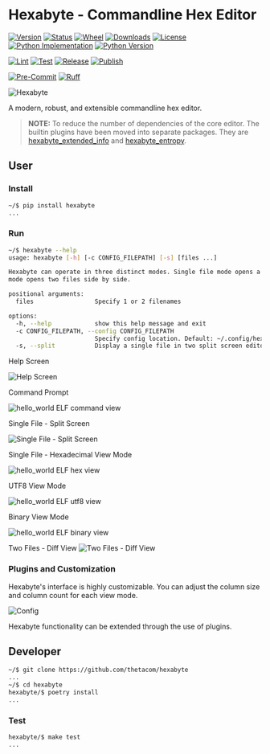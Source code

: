 # Hexabyte - Commandline Hex Editor

[![Version](https://img.shields.io/pypi/v/hexabyte.svg)](https://pypi.python.org/pypi/hexabyte)
[![Status](https://img.shields.io/pypi/status/hexabyte)](https://pypi.python.org/pypi/hexabyte)
[![Wheel](https://img.shields.io/pypi/wheel/hexabyte)](https://pypi.org/project/hexabyte/)
[![Downloads](https://img.shields.io/pypi/dm/hexabyte)](https://pypi.python.org/pypi/hexabyte)
[![License](https://img.shields.io/pypi/l/hexabyte.svg)](https://pypi.python.org/pypi/hexabyte)
[![Python Implementation](https://img.shields.io/pypi/implementation/hexabyte)](https://pypi.org/project/hexabyte/)
[![Python Version](https://img.shields.io/pypi/pyversions/hexabyte)](https://pypi.org/project/hexabyte/)

[![Lint](https://github.com/thetacom/hexabyte/actions/workflows/lint.yml/badge.svg)](https://github.com/thetacom/hexabyte/actions/)
[![Test](https://github.com/thetacom/hexabyte/actions/workflows/test.yml/badge.svg)](https://github.com/thetacom/hexabyte/actions/)
[![Release](https://github.com/thetacom/hexabyte/actions/workflows/release.yml/badge.svg)](https://github.com/thetacom/hexabyte/actions/)
[![Publish](https://github.com/thetacom/hexabyte/actions/workflows/publish.yml/badge.svg)](https://github.com/thetacom/hexabyte/actions/)

[![Pre-Commit](https://img.shields.io/badge/pre--commit-enabled-brightgreen?logo=pre-commit)](https://github.com/pre-commit/pre-commit)
[![Ruff](https://img.shields.io/endpoint?url=https://raw.githubusercontent.com/charliermarsh/ruff/main/assets/badge/v1.json)](https://github.com/charliermarsh/ruff)

![Hexabyte](imgs/logo/hexabyte.png)

A modern, robust, and extensible commandline hex editor.

> **NOTE:** To reduce the number of dependencies of the core editor. The builtin plugins have been moved into separate packages. They are [hexabyte_extended_info](https://github.com/thetacom/hexabyte_extended_info) and [hexabyte_entropy](https://github.com/thetacom/hexabyte_entropy).

## User

### Install

```bash
~/$ pip install hexabyte
...
```

### Run

```bash
~/$ hexabyte --help
usage: hexabyte [-h] [-c CONFIG_FILEPATH] [-s] [files ...]

Hexabyte can operate in three distinct modes. Single file mode opens a single file with a single editor. Split screen mode opens a single file with a split screen view. Diff
mode opens two files side by side.

positional arguments:
  files                 Specify 1 or 2 filenames

options:
  -h, --help            show this help message and exit
  -c CONFIG_FILEPATH, --config CONFIG_FILEPATH
                        Specify config location. Default: ~/.config/hexabyte/config.toml
  -s, --split           Display a single file in two split screen editors.
```

Help Screen

![Help Screen](imgs/help_screen.png)

Command Prompt

![hello_world ELF command view](imgs/hello_world_cmd.png)

Single File - Split Screen

![Single File - Split Screen](imgs/hello_world_split.png)

Single File - Hexadecimal View Mode

![hello_world ELF hex view](imgs/hello_world_hex.png)

UTF8 View Mode

![hello_world ELF utf8 view](imgs/hello_world_utf8.png)

Binary View Mode

![hello_world ELF binary view](imgs/hello_world_binary.png)

Two Files - Diff View
![Two Files - Diff View](imgs/diff.png)

### Plugins and Customization

Hexabyte's interface is highly customizable. You can adjust the column size and column count for each view mode.

![Config](imgs/config.png)

Hexabyte functionality can be extended through the use of plugins.

## Developer

```bash
~/$ git clone https://github.com/thetacom/hexabyte
...
~/$ cd hexabyte
hexabyte/$ poetry install
...
```

### Test

```bash
hexabyte/$ make test
...
```

